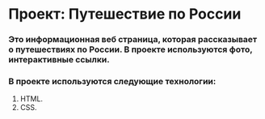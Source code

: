# Проект: Путешествие по России

### Это информационная веб страница, которая рассказывает о путешествиях по России. В проекте используются фото, интерактивные ссылки.

### В проекте используются следующие технологии:
1. HTML.
2. CSS.
